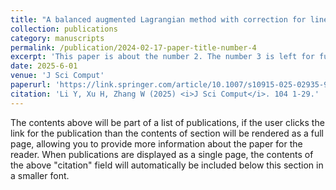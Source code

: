 ```yaml
---
title: "A balanced augmented Lagrangian method with correction for linearly constrained optimization"
collection: publications
category: manuscripts
permalink: /publication/2024-02-17-paper-title-number-4
excerpt: 'This paper is about the number 2. The number 3 is left for future work.'
date: 2025-6-01
venue: 'J Sci Comput'
paperurl: 'https://link.springer.com/article/10.1007/s10915-025-02935-9'
citation: 'Li Y, Xu H, Zhang W (2025) <i>J Sci Comput</i>. 104 1-29.'
---
```


The contents above will be part of a list of publications, if the user clicks the link for the publication than the contents of section will be rendered as a full page, allowing you to provide more information about the paper for the reader. When publications are displayed as a single page, the contents of the above "citation" field will automatically be included below this section in a smaller font.
